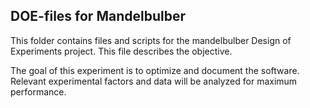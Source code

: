 ## DOE-files for Mandelbulber
This folder contains files and scripts for the mandelbulber Design of Experiments project.
This file describes the objective.

The goal of this experiment is to optimize and document the software.
Relevant experimental factors and data will be analyzed for maximum performance.

